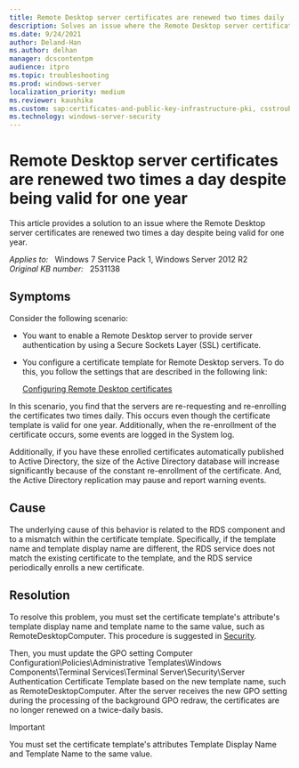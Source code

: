 ```yaml
---
title: Remote Desktop server certificates are renewed two times daily
description: Solves an issue where the Remote Desktop server certificates are renewed two times a day despite being valid for one year.
ms.date: 9/24/2021
author: Deland-Han
ms.author: delhan
manager: dcscontentpm
audience: itpro
ms.topic: troubleshooting
ms.prod: windows-server
localization_priority: medium
ms.reviewer: kaushika
ms.custom: sap:certificates-and-public-key-infrastructure-pki, csstroubleshoot
ms.technology: windows-server-security
---
```

# Remote Desktop server certificates are renewed two times a day despite being valid for one year

This article provides a solution to an issue where the Remote Desktop server certificates are renewed two times a day despite being valid for one year.

_Applies to:_ &nbsp; Windows 7 Service Pack 1, Windows Server 2012 R2  
_Original KB number:_ &nbsp; 2531138

## Symptoms

Consider the following scenario:

- You want to enable a Remote Desktop server to provide server authentication by using a Secure Sockets Layer (SSL) certificate.
- You configure a certificate template for Remote Desktop servers. To do this, you follow the settings that are described in the following link:

    [Configuring Remote Desktop certificates](https://techcommunity.microsoft.com/t5/microsoft-security-and/configuring-remote-desktop-certificates/ba-p/247007)

In this scenario, you find that the servers are re-requesting and re-enrolling the certificates two times daily. This occurs even though the certificate template is valid for one year. Additionally, when the re-enrollment of the certificate occurs, some events are logged in the System log.

Additionally, if you have these enrolled certificates automatically published to Active Directory, the size of the Active Directory database will increase significantly because of the constant re-enrollment of the certificate. And, the Active Directory replication may pause and report warning events.

## Cause

The underlying cause of this behavior is related to the RDS component and to a mismatch within the certificate template. Specifically, if the template name and template display name are different, the RDS service does not match the existing certificate to the template, and the RDS service periodically enrolls a new certificate.

## Resolution

To resolve this problem, you must set the certificate template's attribute's template display name and template name to the same value, such as RemoteDesktopComputer. This procedure is suggested in [Security](/previous-versions/windows/it-pro/windows-server-2008-R2-and-2008/cc771869(v=ws.10)).

Then, you must update the GPO setting Computer Configuration\Policies\Administrative Templates\Windows Components\Terminal Services\Terminal Server\Security\Server Authentication Certificate Template based on the new template name, such as RemoteDesktopComputer. After the server receives the new GPO setting during the processing of the background GPO redraw, the certificates are no longer renewed on a twice-daily basis.

> [!IMPORTANT]
> You must set the certificate template's attributes Template Display Name and Template Name to the same value.
